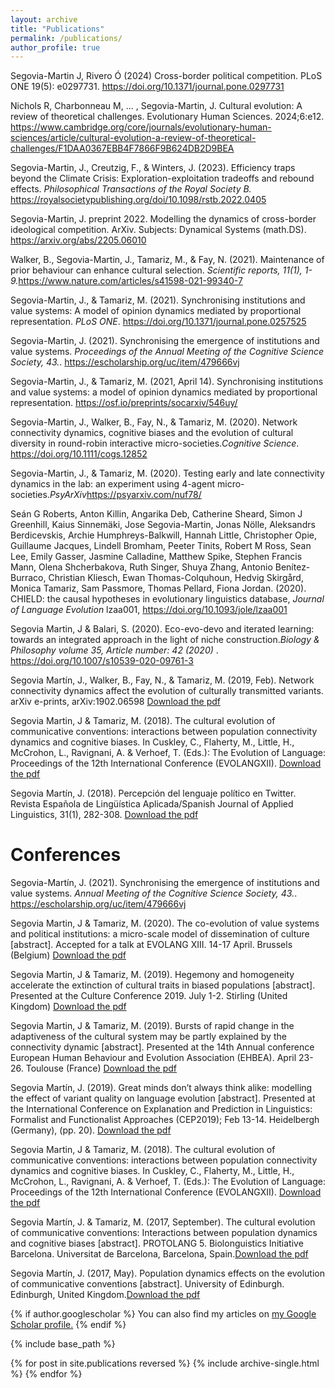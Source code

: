 ```yaml
---
layout: archive
title: "Publications"
permalink: /publications/
author_profile: true
---
```


Segovia-Martin J, Rivero Ó (2024) Cross-border political competition. PLoS ONE 19(5): e0297731. <a href= "https://doi.org/10.1371/journal.pone.0297731">https://doi.org/10.1371/journal.pone.0297731</a>

Nichols R, Charbonneau M, ... , Segovia-Martin, J. Cultural evolution: A review of theoretical challenges. Evolutionary Human Sciences. 2024;6:e12. <a href= "doi:10.1017/ehs.2024.2">https://www.cambridge.org/core/journals/evolutionary-human-sciences/article/cultural-evolution-a-review-of-theoretical-challenges/F1DAA0367EBB4F7866F9B624DB2D9BEA</a>

Segovia-Martin, J., Creutzig, F., & Winters, J. (2023). Efficiency traps beyond the Climate Crisis: Exploration-exploitation tradeoffs and rebound effects. <i>Philosophical Transactions of the Royal Society B.</i> <a href= "https://royalsocietypublishing.org/doi/10.1098/rstb.2022.0405">https://royalsocietypublishing.org/doi/10.1098/rstb.2022.0405</a>

Segovia-Martin, J. preprint 2022. Modelling the dynamics of cross-border ideological competition. ArXiv. Subjects: Dynamical Systems (math.DS). <a href= "https://arxiv.org/abs/2205.06010">https://arxiv.org/abs/2205.06010</a>

Walker, B., Segovia-Martin, J., Tamariz, M., & Fay, N. (2021). Maintenance of prior behaviour can enhance cultural selection. <i>Scientific reports, 11(1), 1-9.</i><a href= "https://www.nature.com/articles/s41598-021-99340-7">https://www.nature.com/articles/s41598-021-99340-7</a>

Segovia-Martin, J., & Tamariz, M. (2021). Synchronising institutions and value systems: A model of opinion dynamics mediated by proportional representation. <i>PLoS ONE</i>. <a href= "https://doi.org/10.1371/journal.pone.0257525">https://doi.org/10.1371/journal.pone.0257525</a>

Segovia-Martin, J. (2021). Synchronising the emergence of institutions and value systems. <i> Proceedings of the Annual Meeting of the Cognitive Science Society, 43.</i>. <a href= "https://escholarship.org/uc/item/479666vj">https://escholarship.org/uc/item/479666vj</a>

Segovia-Martin, J., & Tamariz, M. (2021, April 14). Synchronising institutions and value systems: a model of opinion dynamics mediated by proportional representation. <a href= "https://osf.io/preprints/socarxiv/546uy/">https://osf.io/preprints/socarxiv/546uy/</a>

Segovia-Martin,  J.,  Walker,  B.,  Fay,  N.,  &  Tamariz,  M. (2020). Network connectivity dynamics, cognitive biases and the evolution of cultural diversity in round-robin interactive micro-societies.<i>Cognitive Science</i>. <a href= "https://doi.org/10.1111/cogs.12852">https://doi.org/10.1111/cogs.12852</a>

Segovia-Martin, J., & Tamariz, M. (2020). Testing early and late connectivity dynamics in the lab: an experiment using 4-agent micro-societies.<i>PsyArXiv</i><a href= "https://psyarxiv.com/nuf78/">https://psyarxiv.com/nuf78/</a>

Seán G Roberts, Anton Killin, Angarika Deb, Catherine Sheard, Simon J Greenhill, Kaius Sinnemäki, Jose Segovia-Martin, Jonas Nölle, Aleksandrs Berdicevskis, Archie Humphreys-Balkwill, Hannah Little, Christopher Opie, Guillaume Jacques, Lindell Bromham, Peeter Tinits, Robert M Ross, Sean Lee, Emily Gasser, Jasmine Calladine, Matthew Spike, Stephen Francis Mann, Olena Shcherbakova, Ruth Singer, Shuya Zhang, Antonio Benítez-Burraco, Christian Kliesch, Ewan Thomas-Colquhoun, Hedvig Skirgård, Monica Tamariz, Sam Passmore, Thomas Pellard, Fiona Jordan. (2020). CHIELD: the causal hypotheses in evolutionary linguistics database, <i>Journal of Language Evolution</i> lzaa001, <a href= "https://doi.org/10.1093/jole/lzaa001">https://doi.org/10.1093/jole/lzaa001</a>

Segovia Martin, J & Balari, S. (2020). Eco-evo-devo and iterated learning: towards an integrated approach in the light of niche construction.<i>Biology & Philosophy volume 35, Article number: 42 (2020) </i>. <a href= "https://doi.org/10.1007/s10539-020-09761-3">https://doi.org/10.1007/s10539-020-09761-3</a>

Segovia  Martín,  J.,  Walker,  B.,  Fay,  N.,  &  Tamariz,  M. (2019,  Feb).  Network  connectivity  dynamics  affect  the evolution of culturally transmitted variants. arXiv e-prints, arXiv:1902.06598 <a href="https://arxiv.org/abs/1902.06598" download="Segovia_Martín_connectivity_dynamics_arXiv_2019.pdf">Download the pdf</a>

Segovia Martin, J & Tamariz, M. (2018). The cultural evolution of communicative conventions: interactions between population connectivity dynamics and cognitive biases. In Cuskley, C., Flaherty, M., Little, H., McCrohon, L., Ravignani, A. & Verhoef, T. (Eds.): The Evolution of Language: Proceedings of the 12th International Conference (EVOLANGXII). <a href="https://wydawnictwo.umk.pl/upload/files/OPEN%20ACCESS/The%20Evolution%20of%20Language/068%20poprawione.pdf" download="Segovia_Tamariz_Evolang_2018.pdf">Download the pdf</a>

Segovia Martín, J. (2018). Percepción del lenguaje político en Twitter. Revista Española de Lingüística Aplicada/Spanish Journal of Applied Linguistics, 31(1), 282-308. <a href="https://www.jbe-platform.com/content/journals/10.1075/resla.15060.seg" download="Segovia_RESLA_2018.pdf">Download the pdf</a>

Conferences
======
Segovia-Martín, J. (2021). Synchronising the emergence of institutions and value systems. <i> Annual Meeting of the Cognitive Science Society, 43.</i>. <a href= "https://escholarship.org/uc/item/479666vj">https://escholarship.org/uc/item/479666vj</a>

Segovia Martin, J & Tamariz, M. (2020). 	The co-evolution of value systems and political institutions: a micro-scale model of dissemination of culture [abstract]. Accepted for a talk at EVOLANG XIII. 14-17 April. Brussels (Belgium)  <a href="https://github.com/jsegoviamartin/jsegoviamartin.github.io/blob/master/Abstract_EvolangXIII_Segovia.pdf" download="Abstract_EvolangXIII_Segovia.pdf">Download the pdf</a>

Segovia Martin, J & Tamariz, M. (2019). Hegemony and homogeneity accelerate the extinction of cultural traits in biased populations [abstract]. Presented at the Culture Conference 2019. July 1-2. Stirling (United Kingdom) <a href="https://github.com/jsegoviamartin/jsegoviamartin.github.io/blob/master/Abstract_Stirling_Segovia.pdf" download="Abstract_Stirling_Segovia.pdf">Download the pdf</a>

Segovia Martin, J & Tamariz, M. (2019). Bursts of rapid change in the adaptiveness of the cultural system may be partly explained by the connectivity dynamic [abstract]. Presented at the 14th Annual conference European Human Behaviour and Evolution Association (EHBEA). April 23-26. Toulouse (France) <a href="https://github.com/jsegoviamartin/jsegoviamartin.github.io/blob/master/Abstract_EHBEA_Segovia.pdf" download="Abstract_EHBEA_Segovia.pdf">Download the pdf</a>

Segovia Martín, J. (2019). Great minds don’t always think alike: modelling the effect of variant quality on language evolution [abstract]. Presented at the International Conference on Explanation and Prediction in Linguistics: Formalist and Functionalist Approaches (CEP2019); Feb 13-14. Heidelbergh (Germany), (pp. 20). <a href="https://www.slav.uni-heidelberg.de/cep2019/abstracts.html" download="Segovia_Martín_CEP_2019.pdf">Download the pdf</a>

Segovia Martin, J & Tamariz, M. (2018). The cultural evolution of communicative conventions: interactions between population connectivity dynamics and cognitive biases. In Cuskley, C., Flaherty, M., Little, H., McCrohon, L., Ravignani, A. & Verhoef, T. (Eds.): The Evolution of Language: Proceedings of the 12th International Conference (EVOLANGXII). <a href="https://wydawnictwo.umk.pl/upload/files/OPEN%20ACCESS/The%20Evolution%20of%20Language/068%20poprawione.pdf" download="Segovia_Tamariz_Evolang_2018.pdf">Download the pdf</a>

Segovia Martín, J. & Tamariz, M. (2017, September). The cultural evolution of communicative conventions: Interactions between population dynamics and cognitive biases [abstract]. PROTOLANG 5. Biolonguistics Initiative Barcelona. Universitat de Barcelona, Barcelona, Spain.<a href="https://github.com/jsegoviamartin/jsegoviamartin.github.io/blob/master/Jose_Segovia_Protolang5.pdf" download="Jose_Segovia_Protolang5.pdf
">Download the pdf</a>

Segovia Martín, J. (2017, May). Population dynamics effects on the evolution of communicative conventions [abstract]. University of Edinburgh. Edinburgh, United Kingdom.<a href="https://github.com/jsegoviamartin/jsegoviamartin.github.io/blob/master/Jose_Segovia_LEL_Conference.pdf" download="Jose_Segovia_LEL_Conference.pdf">Download the pdf</a>

{% if author.googlescholar %}
  You can also find my articles on <u><a href="{{author.googlescholar}}">my Google Scholar profile</a>.</u>
{% endif %}

{% include base_path %}

{% for post in site.publications reversed %}
  {% include archive-single.html %}
{% endfor %}
